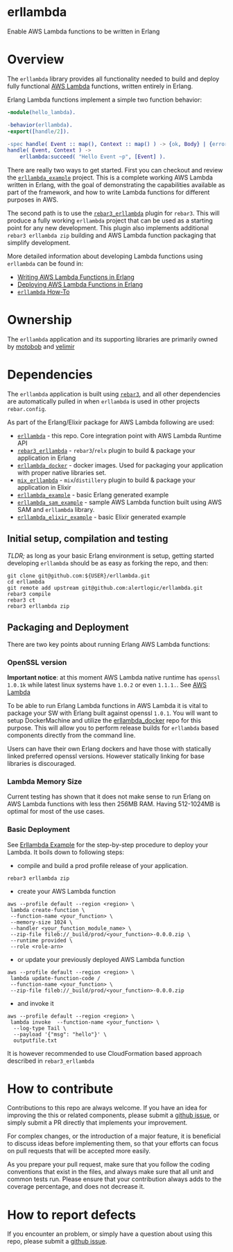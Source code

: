 erllambda
=========

Enable AWS Lambda functions to be written in Erlang


# Overview

The `erllambda` library provides all functionality needed to build and
deploy fully functional [AWS Lambda](https://aws.amazon.com/lambda/)
functions, written entirely in Erlang.

Erlang Lambda functions implement a simple two function behavior:

```erlang
-module(hello_lambda).

-behavior(erllambda).
-export([handle/2]).

-spec handle( Event :: map(), Context :: map() ) -> {ok, Body} | {error, ErrorBody}.
handle( Event, Context ) ->
    erllambda:succeed( "Hello Event ~p", [Event] ).
```

There are really two ways to get started.  First you can checkout and review
the
[`erllambda_example`](https://github.com/alertlogic/erllambda_example/blob/master/README.md)
project.  This is a complete working AWS Lambda written in Erlang, with the
goal of demonstrating the capabilities available as part of the framework,
and how to write Lambda functions for different purposes in AWS.

The second path is to use the
[`rebar3_erllambda`](https://github.com/alertlogic/rebar3_erllambda/blob/master/README.md)
plugin for `rebar3`.  This will produce a fully working `erllambda` project
that can be used as a starting point for any new development.  This plugin
also implements additional `rebar3 erllambda zip` building and AWS Lambda
function packaging that simplify development.

More detailed information about developing Lambda functions using
`erllambda` can be found in:

- [Writing AWS Lambda Functions in Erlang](doc/tutorial.md)
- [Deploying AWS Lambda Functions in Erlang](doc/deployment.md)
- [`erllambda` How-To](doc/howto.md)


# Ownership

The `erllambda` application and its supporting libraries are primarily owned by
[motobob](https://github.com/motobob) and [velimir](https://github.com/velimir)

# Dependencies

The `erllambda` application is built using [`rebar3`](http://www.rebar3.org), 
and all other dependencies are automatically pulled in when `erllambda` is used in other projects
`rebar.config`.

As part of the Erlang/Elixir package for AWS Lambda following are used:
 - [`erllambda`](https://github.com/alertlogic/erllambda) - this repo. 
  Core integration point with AWS Lambda Runtime API
 - [`rebar3_erllambda`](https://github.com/alertlogic/rebar3_erllambda) - 
  `rebar3`/`relx` plugin to build & package your application in Erlang
 - [`erllambda_docker`](https://github.com/alertlogic/erllambda_docker) - docker images.
  Used for packaging your application with proper native libraries set.
 - [`mix_erllambda`](https://github.com/alertlogic/mix_erllambda) - 
  `mix`/`distillery` plugin to build & package your application in Elixir
 - [`erllambda_example`](https://github.com/alertlogic/erllambda_example) - 
  basic Erlang generated example
 - [`erllambda_sam_example`](https://github.com/alertlogic/erllambda_sam_example) -
  sample AWS Lambda function built using AWS SAM and `erllambda` library.
 - [`erllambda_elixir_example`](https://github.com/alertlogic/erllambda_elixir_example) - 
  basic Elixir generated example


## Initial setup, compilation and testing

*TLDR;* as long as your basic Erlang environment is setup, getting started
developing `erllambda` should be as easy as forking the repo, and then:

```
git clone git@github.com:${USER}/erllambda.git
cd erllambda
git remote add upstream git@github.com:alertlogic/erllambda.git
rebar3 compile 
rebar3 ct
rebar3 erllambda zip
```

## Packaging and Deployment

There are two key points about running Erlang AWS Lambda functions:

### OpenSSL version
**Important notice**: at this moment AWS Lambda native runtime has `openssl 1.0.1k` 
while latest linux systems have `1.0.2` or even `1.1.1.`. 
See [AWS Lambda](https://docs.aws.amazon.com/lambda/latest/dg/current-supported-versions.html)

To be able to run Erlang Lambda functions in AWS Lambda it is vital to package
your SW with Erlang built against openssl `1.0.1`. 
You will want to setup DockerMachine and utilize the
[erllambda_docker](https://github.com/alertlogic/erllambda_docker)
repo for this purpose. This will allow you to perform release builds for `erllambda` based
components directly from the command line.

Users can have their own Erlang dockers and have those with statically linked preferred openssl versions. 
However statically linking for base libraries is discouraged. 

### Lambda Memory Size

Current testing has shown that it does not make sense to run Erlang 
on AWS Lambda functions with less then 256MB RAM.
Having 512-1024MB is optimal for most of the use cases.

### Basic Deployment

See [Erllambda Example](https://github.com/alertlogic/erllambda_example) for the step-by-step procedure to deploy your Lambda.
It boils down to following steps:
- compile and build a prod profile release of your application.

```
rebar3 erllambda zip
```

- create your AWS Lambda function 

```
aws --profile default --region <region> \ 
 lambda create-function \
 --function-name <your_function> \
 --memory-size 1024 \
 --handler <your_function_module_name> \
 --zip-file fileb://_build/prod/<your_function>-0.0.0.zip \ 
 --runtime provided \
 --role <role-arn>
```

- or update your previously deployed AWS Lambda function

```
aws --profile default --region <region> \ 
 lambda update-function-code /
 --function-name <your_function> \
 --zip-file fileb://_build/prod/<your_function>-0.0.0.zip
```

- and invoke it

```
aws --profile default --region <region> \
 lambda invoke  --function-name <your_function> \
  --log-type Tail \
  --payload '{"msg": "hello"}' \
  outputfile.txt
```

It is however recommended to use CloudFormation based approach described in `rebar3_erllambda`


# How to contribute

Contributions to this repo are always welcome.  If you have an idea for
improving the this or related components, please submit a
[github issue](https://github.com/alertlogic/erllambda/issues),
or simply submit a PR directly that implements your improvement.

For complex changes, or the introduction of a major feature, it is
beneficial to discuss ideas before implementing them, so that your efforts
can focus on pull requests that will be accepted more easily.

As you prepare your pull request, make sure that you follow the coding
conventions that exist in the files, and always make sure that all unit and
common tests run.  Please ensure that your contribution always adds to the
coverage percentage, and does not decrease it.


# How to report defects

If you encounter an problem, or simply have a question about using this
repo, please submit a
[github issue](https://github.com/alertlogic/erllambda/issues).


<!--- vim: sw=4 et ts=4 -->
